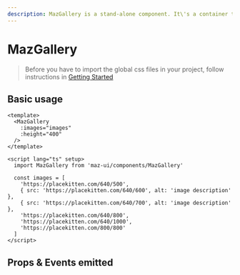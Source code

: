 ```yaml
---
description: MazGallery is a stand-alone component. It\'s a container to show images
---
```


# MazGallery

> Before you have to import the global css files in your project, follow instructions in [Getting Started](./../guide/getting-started.md)

## Basic usage

<MazGallery
  :images="images"
  :height="400"
/>

```vue
<template>
  <MazGallery
    :images="images"
    :height="400"
  />
</template>

<script lang="ts" setup>
  import MazGallery from 'maz-ui/components/MazGallery'

  const images = [
    'https://placekitten.com/640/500',
    { src: 'https://placekitten.com/640/600', alt: 'image description' },
    { src: 'https://placekitten.com/640/700', alt: 'image description' },
    'https://placekitten.com/640/800',
    'https://placekitten.com/640/1000',
    'https://placekitten.com/800/800'
  ]
</script>
```

## Props & Events emitted

<ComponentPropDoc component="MazGallery" />

<script lang="ts" setup>
  const images = [
    'https://placekitten.com/640/500',
    { src: 'https://placekitten.com/640/600', alt: 'image description' },
    { src: 'https://placekitten.com/640/700', alt: 'image description' },
    'https://placekitten.com/640/800',
    'https://placekitten.com/640/1000',
    'https://placekitten.com/800/800'
  ]
</script>